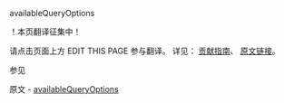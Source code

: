  availableQueryOptions

 ！本页翻译征集中！

请点击页面上方 EDIT THIS PAGE 参与翻译。
详见：
[贡献指南]( https://github.com/JinMuInfo/MongoDB-Manual-zh/blob/master/CONTRIBUTING.md )、
[原文链接](  https://docs.mongodb.com/manual/reference/command/availableQueryOptions/  )。

 参见

原文 - [availableQueryOptions]( https://docs.mongodb.com/manual/reference/command/availableQueryOptions/ )

